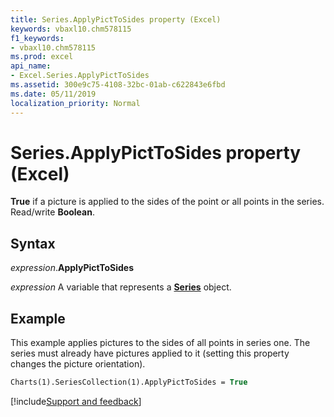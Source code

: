 ```yaml
---
title: Series.ApplyPictToSides property (Excel)
keywords: vbaxl10.chm578115
f1_keywords:
- vbaxl10.chm578115
ms.prod: excel
api_name:
- Excel.Series.ApplyPictToSides
ms.assetid: 300e9c75-4108-32bc-01ab-c622843e6fbd
ms.date: 05/11/2019
localization_priority: Normal
---
```



# Series.ApplyPictToSides property (Excel)

**True** if a picture is applied to the sides of the point or all points in the series. Read/write **Boolean**.


## Syntax

_expression_.**ApplyPictToSides**

_expression_ A variable that represents a **[Series](Excel.Series(object).md)** object.


## Example

This example applies pictures to the sides of all points in series one. The series must already have pictures applied to it (setting this property changes the picture orientation).

```vb
Charts(1).SeriesCollection(1).ApplyPictToSides = True
```




[!include[Support and feedback](~/includes/feedback-boilerplate.md)]